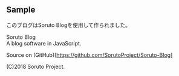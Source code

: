 ﻿## Sample

このブログはSoruto Blogを使用して作られました。

Soruto Blog  
A blog software in JavaScript. 

Source on (GitHub)[https://github.com/SorutoProject/Soruto-Blog]

(C)2018 Soruto Project.